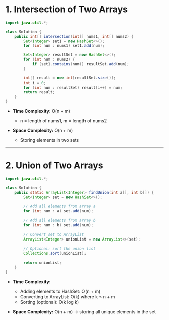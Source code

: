 # **1. Intersection of Two Arrays**

```java
import java.util.*;

class Solution {
    public int[] intersection(int[] nums1, int[] nums2) {
        Set<Integer> set1 = new HashSet<>();
        for (int num : nums1) set1.add(num);

        Set<Integer> resultSet = new HashSet<>();
        for (int num : nums2) {
            if (set1.contains(num)) resultSet.add(num);
        }

        int[] result = new int[resultSet.size()];
        int i = 0;
        for (int num : resultSet) result[i++] = num;
        return result;
    }
}
```

* **Time Complexity:** O(n + m)

  * n = length of nums1, m = length of nums2
* **Space Complexity:** O(n + m)

  * Storing elements in two sets

---

# **2. Union of Two Arrays**

```java
import java.util.*;

class Solution {
    public static ArrayList<Integer> findUnion(int a[], int b[]) {
        Set<Integer> set = new HashSet<>();
        
        // Add all elements from array a
        for (int num : a) set.add(num);
        
        // Add all elements from array b
        for (int num : b) set.add(num);
        
        // Convert set to ArrayList
        ArrayList<Integer> unionList = new ArrayList<>(set);
        
        // Optional: sort the union list
        Collections.sort(unionList);
        
        return unionList;
    }
}
```

* **Time Complexity:**

  * Adding elements to HashSet: O(n + m)
  * Converting to ArrayList: O(k) where k ≤ n + m
  * Sorting (optional): O(k log k)

* **Space Complexity:** O(n + m) → storing all unique elements in the set

